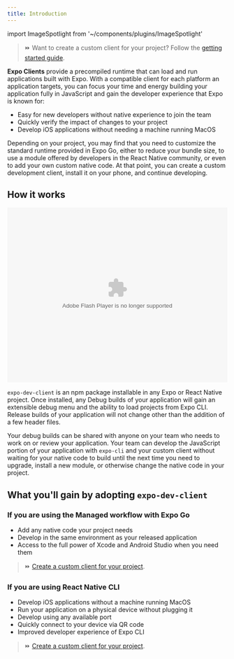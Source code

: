 ```yaml
---
title: Introduction
---
```


import ImageSpotlight from '~/components/plugins/ImageSpotlight'

> ⏩ Want to create a custom client for your project?  Follow the [getting started guide](/getting-started.md).

**Expo Clients** provide a precompiled runtime that can load and run applications built with Expo. With a compatible client for each platform an application targets, you can focus your time and energy building your application fully in JavaScript and gain the developer experience that Expo is known for:

- Easy for new developers without native experience to join the team
- Quickly verify the impact of changes to your project
- Develop iOS applications without needing a machine running MacOS

Depending on your project, you may find that you need to customize the standard runtime provided in Expo Go, either to reduce your bundle size, to use a module offered by developers in the React Native community, or even to add your own custom native code. At that point, you can create a custom development client, install it on your phone, and continue developing.

## How it works


<object width="100%" height="400">
  <param name="movie" value="https://youtube.com/embed/5c60VHxUBo8" />
  <param name="wmode" value="transparent" />
  <embed src="https://youtube.com/embed/5c60VHxUBo8" type="application/x-shockwave-flash" wmode="transparent" width="100%" height="400" />
</object>

`expo-dev-client` is an npm package installable in any Expo or React Native project. Once installed, any Debug builds of your application will gain an extensible debug menu and the ability to load projects from Expo CLI. Release builds of your application will not change other than the addition of a few header files.

Your debug builds can be shared with anyone on your team who needs to work on or review your application. Your team can develop the JavaScript portion of your application with `expo-cli` and your custom client without waiting for your native code to build until the next time you need to upgrade, install a new module, or otherwise change the native code in your project.

## What you'll gain by adopting `expo-dev-client`

### If you are using the Managed workflow with Expo Go

- Add any native code your project needs
- Develop in the same environment as your released application
- Access to the full power of Xcode and Android Studio when you need them

> ⏩ [Create a custom client for your project](/getting-started.md).

### If you are using React Native CLI

- Develop iOS applications without a machine running MacOS
- Run your application on a physical device without plugging it
- Develop using any available port
- Quickly connect to your device via QR code
- Improved developer experience of Expo CLI


> ⏩ [Create a custom client for your project](/installation.md).